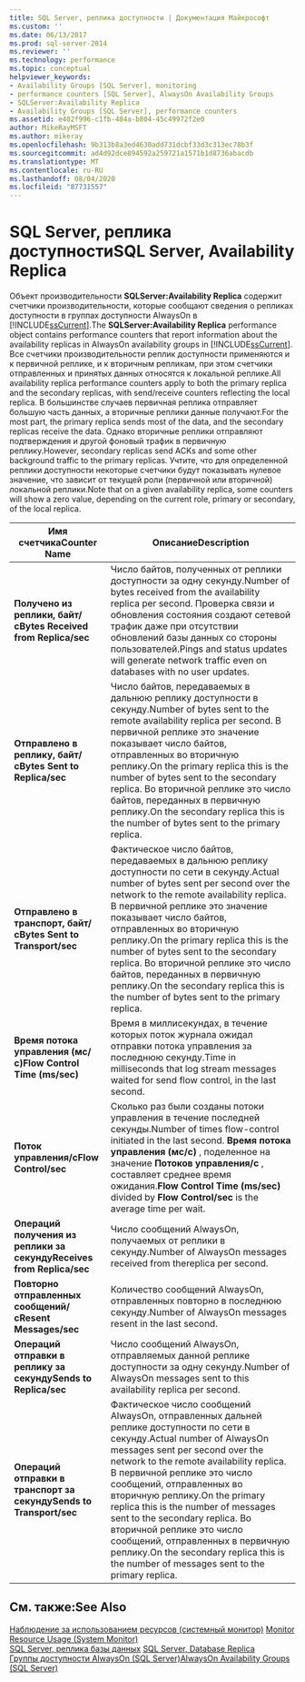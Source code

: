 ```yaml
---
title: SQL Server, реплика доступности | Документация Майкрософт
ms.custom: ''
ms.date: 06/13/2017
ms.prod: sql-server-2014
ms.reviewer: ''
ms.technology: performance
ms.topic: conceptual
helpviewer_keywords:
- Availability Groups [SQL Server], monitoring
- performance counters [SQL Server], AlwaysOn Availability Groups
- SQLServer:Availability Replica
- Availability Groups [SQL Server], performance counters
ms.assetid: e402f996-c1fb-484a-b804-45c49972f2e0
author: MikeRayMSFT
ms.author: mikeray
ms.openlocfilehash: 9b313b8a3ed4630add731dcbf33d3c313ec78b3f
ms.sourcegitcommit: ad4d92dce894592a259721a1571b1d8736abacdb
ms.translationtype: MT
ms.contentlocale: ru-RU
ms.lasthandoff: 08/04/2020
ms.locfileid: "87731557"
---
```

# <a name="sql-server-availability-replica"></a><span data-ttu-id="231d5-102">SQL Server, реплика доступности</span><span class="sxs-lookup"><span data-stu-id="231d5-102">SQL Server, Availability Replica</span></span>
  <span data-ttu-id="231d5-103">Объект производительности **SQLServer:Availability Replica** содержит счетчики производительности, которые сообщают сведения о репликах доступности в группах доступности AlwaysOn в [!INCLUDE[ssCurrent](../../includes/sscurrent-md.md)].</span><span class="sxs-lookup"><span data-stu-id="231d5-103">The **SQLServer:Availability Replica** performance object contains performance counters that report information about the availability replicas in AlwaysOn availability groups in [!INCLUDE[ssCurrent](../../includes/sscurrent-md.md)].</span></span> <span data-ttu-id="231d5-104">Все счетчики производительности реплик доступности применяются и к первичной реплике, и к вторичным репликам, при этом счетчики отправленных и принятых данных относятся к локальной реплике.</span><span class="sxs-lookup"><span data-stu-id="231d5-104">All availability replica performance counters apply to both the primary replica and the secondary replicas, with send/receive counters reflecting the local replica.</span></span> <span data-ttu-id="231d5-105">В большинстве случаев первичная реплика отправляет большую часть данных, а вторичные реплики данные получают.</span><span class="sxs-lookup"><span data-stu-id="231d5-105">For the most part, the primary replica sends most of the data, and the secondary replicas receive the data.</span></span> <span data-ttu-id="231d5-106">Однако вторичные реплики отправляют подтверждения и другой фоновый трафик в первичную реплику.</span><span class="sxs-lookup"><span data-stu-id="231d5-106">However, secondary replicas send ACKs and some other background traffic to the primary replicas.</span></span> <span data-ttu-id="231d5-107">Учтите, что для определенной реплики доступности некоторые счетчики будут показывать нулевое значение, что зависит от текущей роли (первичной или вторичной) локальной реплики.</span><span class="sxs-lookup"><span data-stu-id="231d5-107">Note that on a given availability replica, some counters will show a zero value, depending on the current role, primary or secondary, of the local replica.</span></span>  
  
|<span data-ttu-id="231d5-108">Имя счетчика</span><span class="sxs-lookup"><span data-stu-id="231d5-108">Counter Name</span></span>|<span data-ttu-id="231d5-109">Описание</span><span class="sxs-lookup"><span data-stu-id="231d5-109">Description</span></span>|  
|------------------|-----------------|  
|<span data-ttu-id="231d5-110">**Получено из реплики, байт/с**</span><span class="sxs-lookup"><span data-stu-id="231d5-110">**Bytes Received from Replica/sec**</span></span>|<span data-ttu-id="231d5-111">Число байтов, полученных от реплики доступности за одну секунду.</span><span class="sxs-lookup"><span data-stu-id="231d5-111">Number of bytes received from the availability replica per second.</span></span> <span data-ttu-id="231d5-112">Проверка связи и обновления состояния создают сетевой трафик даже при отсутствии обновлений базы данных со стороны пользователей.</span><span class="sxs-lookup"><span data-stu-id="231d5-112">Pings and status updates will generate network traffic even on databases with no user updates.</span></span>|  
|<span data-ttu-id="231d5-113">**Отправлено в реплику, байт/с**</span><span class="sxs-lookup"><span data-stu-id="231d5-113">**Bytes Sent to Replica/sec**</span></span>|<span data-ttu-id="231d5-114">Число байтов, передаваемых в дальнюю реплику доступности в секунду.</span><span class="sxs-lookup"><span data-stu-id="231d5-114">Number of bytes sent to the remote availability replica per second.</span></span> <span data-ttu-id="231d5-115">В первичной реплике это значение показывает число байтов, отправленных во вторичную реплику.</span><span class="sxs-lookup"><span data-stu-id="231d5-115">On the primary replica this is the number of bytes sent to the secondary replica.</span></span> <span data-ttu-id="231d5-116">Во вторичной реплике это число байтов, переданных в первичную реплику.</span><span class="sxs-lookup"><span data-stu-id="231d5-116">On the secondary replica this is the number of bytes sent to the primary replica.</span></span>|  
|<span data-ttu-id="231d5-117">**Отправлено в транспорт, байт/с**</span><span class="sxs-lookup"><span data-stu-id="231d5-117">**Bytes Sent to Transport/sec**</span></span>|<span data-ttu-id="231d5-118">Фактическое число байтов, передаваемых в дальнюю реплику доступности по сети в секунду.</span><span class="sxs-lookup"><span data-stu-id="231d5-118">Actual number of bytes sent per second over the network to the remote availability replica.</span></span> <span data-ttu-id="231d5-119">В первичной реплике это значение показывает число байтов, отправленных во вторичную реплику.</span><span class="sxs-lookup"><span data-stu-id="231d5-119">On the primary replica this is the number of bytes sent to the secondary replica.</span></span> <span data-ttu-id="231d5-120">Во вторичной реплике это число байтов, переданных в первичную реплику.</span><span class="sxs-lookup"><span data-stu-id="231d5-120">On the secondary replica this is the number of bytes sent to the primary replica.</span></span>|  
|<span data-ttu-id="231d5-121">**Время потока управления (мс/с)**</span><span class="sxs-lookup"><span data-stu-id="231d5-121">**Flow Control Time (ms/sec)**</span></span>|<span data-ttu-id="231d5-122">Время в миллисекундах, в течение которых поток журнала ожидал отправки потока управления за последнюю секунду.</span><span class="sxs-lookup"><span data-stu-id="231d5-122">Time in milliseconds that log stream messages waited for send flow control, in the last second.</span></span>|  
|<span data-ttu-id="231d5-123">**Поток управления/с**</span><span class="sxs-lookup"><span data-stu-id="231d5-123">**Flow Control/sec**</span></span>|<span data-ttu-id="231d5-124">Сколько раз были созданы потоки управления в течение последней секунды.</span><span class="sxs-lookup"><span data-stu-id="231d5-124">Number of times flow-control initiated in the last second.</span></span> <span data-ttu-id="231d5-125">**Время потока управления (мс/с)** , поделенное на значение **Потоков управления/с** , составляет среднее время ожидания.</span><span class="sxs-lookup"><span data-stu-id="231d5-125">**Flow Control Time (ms/sec)** divided by **Flow Control/sec** is the average time per wait.</span></span>|  
|<span data-ttu-id="231d5-126">**Операций получения из реплики за секунду**</span><span class="sxs-lookup"><span data-stu-id="231d5-126">**Receives from Replica/sec**</span></span>|<span data-ttu-id="231d5-127">Число сообщений AlwaysOn, получаемых от реплики в секунду.</span><span class="sxs-lookup"><span data-stu-id="231d5-127">Number of AlwaysOn messages received from thereplica per second.</span></span>|  
|<span data-ttu-id="231d5-128">**Повторно отправленных сообщений/с**</span><span class="sxs-lookup"><span data-stu-id="231d5-128">**Resent Messages/sec**</span></span>|<span data-ttu-id="231d5-129">Количество сообщений AlwaysOn, отправленных повторно в последнюю секунду.</span><span class="sxs-lookup"><span data-stu-id="231d5-129">Number of AlwaysOn messages resent in the last second.</span></span>|  
|<span data-ttu-id="231d5-130">**Операций отправки в реплику за секунду**</span><span class="sxs-lookup"><span data-stu-id="231d5-130">**Sends to Replica/sec**</span></span>|<span data-ttu-id="231d5-131">Число сообщений AlwaysOn, отправляемых данной реплике доступности за одну секунду.</span><span class="sxs-lookup"><span data-stu-id="231d5-131">Number of AlwaysOn messages sent to this availability replica per second.</span></span>|  
|<span data-ttu-id="231d5-132">**Операций отправки в транспорт за секунду**</span><span class="sxs-lookup"><span data-stu-id="231d5-132">**Sends to Transport/sec**</span></span>|<span data-ttu-id="231d5-133">Фактическое число сообщений AlwaysOn, отправленных дальней реплике доступности по сети в секунду.</span><span class="sxs-lookup"><span data-stu-id="231d5-133">Actual number of AlwaysOn messages sent per second over the network to the remote availability replica.</span></span> <span data-ttu-id="231d5-134">В первичной реплике это число сообщений, отправленных во вторичную реплику.</span><span class="sxs-lookup"><span data-stu-id="231d5-134">On the primary replica this is the number of messages sent to the secondary replica.</span></span> <span data-ttu-id="231d5-135">Во вторичной реплике это число сообщений, отправленных в первичную реплику.</span><span class="sxs-lookup"><span data-stu-id="231d5-135">On the secondary replica this is the number of messages sent to the primary replica.</span></span>|  
  
## <a name="see-also"></a><span data-ttu-id="231d5-136">См. также:</span><span class="sxs-lookup"><span data-stu-id="231d5-136">See Also</span></span>  
 <span data-ttu-id="231d5-137">[Наблюдение за использованием ресурсов (системный монитор)](monitor-resource-usage-system-monitor.md) </span><span class="sxs-lookup"><span data-stu-id="231d5-137">[Monitor Resource Usage &#40;System Monitor&#41;](monitor-resource-usage-system-monitor.md) </span></span>  
 <span data-ttu-id="231d5-138">[SQL Server, реплика базы данных](sql-server-database-replica.md) </span><span class="sxs-lookup"><span data-stu-id="231d5-138">[SQL Server, Database Replica](sql-server-database-replica.md) </span></span>  
 [<span data-ttu-id="231d5-139">Группы доступности AlwaysOn (SQL Server)</span><span class="sxs-lookup"><span data-stu-id="231d5-139">AlwaysOn Availability Groups (SQL Server)</span></span>](../../database-engine/availability-groups/windows/always-on-availability-groups-sql-server.md)  
  
  
